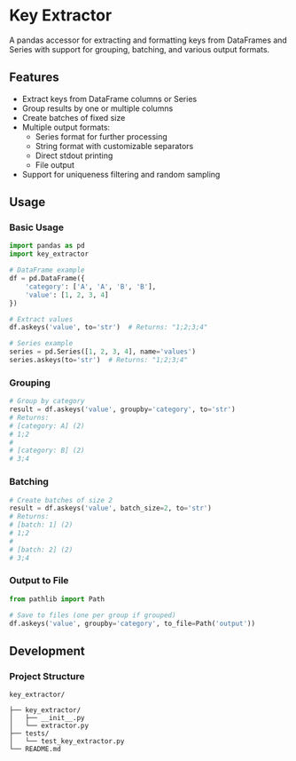 # Key Extractor

A pandas accessor for extracting and formatting keys from DataFrames and Series with support for grouping, batching, and various output formats.

## Features

- Extract keys from DataFrame columns or Series
- Group results by one or multiple columns
- Create batches of fixed size
- Multiple output formats:
  - Series format for further processing
  - String format with customizable separators
  - Direct stdout printing
  - File output
- Support for uniqueness filtering and random sampling

## Usage

### Basic Usage

```python
import pandas as pd
import key_extractor

# DataFrame example
df = pd.DataFrame({
    'category': ['A', 'A', 'B', 'B'],
    'value': [1, 2, 3, 4]
})

# Extract values
df.askeys('value', to='str')  # Returns: "1;2;3;4"

# Series example
series = pd.Series([1, 2, 3, 4], name='values')
series.askeys(to='str')  # Returns: "1;2;3;4"
```

### Grouping

```python
# Group by category
result = df.askeys('value', groupby='category', to='str')
# Returns:
# [category: A] (2)
# 1;2
#
# [category: B] (2)
# 3;4
```

### Batching

```python
# Create batches of size 2
result = df.askeys('value', batch_size=2, to='str')
# Returns:
# [batch: 1] (2)
# 1;2
#
# [batch: 2] (2)
# 3;4
```

### Output to File

```python
from pathlib import Path

# Save to files (one per group if grouped)
df.askeys('value', groupby='category', to_file=Path('output'))
```

## Development

### Project Structure

```
key_extractor/

├── key_extractor/
│   ├── __init__.py
│   └── extractor.py
├── tests/
│   └── test_key_extractor.py
└── README.md
```
